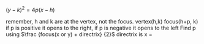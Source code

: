 $(y-k)^2=4p(x-h)$

remember, h and k are at the vertex, not the focus.
vertex(h,k)
focus(h+p, k)
if p is positive it opens to the right, if p is negative it opens to the left
 Find p using $\frac {focus(x or y) + directrix} {2}$
directrix is x =